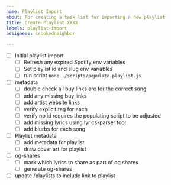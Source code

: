 ```yaml
---
name: Playlist Import
about: For creating a task list for importing a new playlist
title: Create Playlist XXXX
labels: playlist-import
assignees: crookedneighbor

---
```


- [ ] Initial playlist import
  - [ ] Refresh any expired Spotify env variables
  - [ ] Set playlist id and slug env variables
  - [ ] run script `node ./scripts/populate-playlist.js`
- [ ] metadata
  - [ ] double check all buy links are for the correct song
  - [ ] add any missing buy links
  - [ ] add artist website links
  - [ ] verify explicit tag for each
  - [ ] verify no id requires the populating script to be adjusted
  - [ ] add missing lyrics using lyrics-parser tool
  - [ ] add blurbs for each song
- [ ] Playlist metadata
  - [ ] add metadata for playlist
  - [ ] draw cover art for playlist
- [ ] og-shares
  - [ ] mark which lyrics to share as part of og shares
  - [ ] generate og-shares
- [ ] update /playlists to include link to playlist
